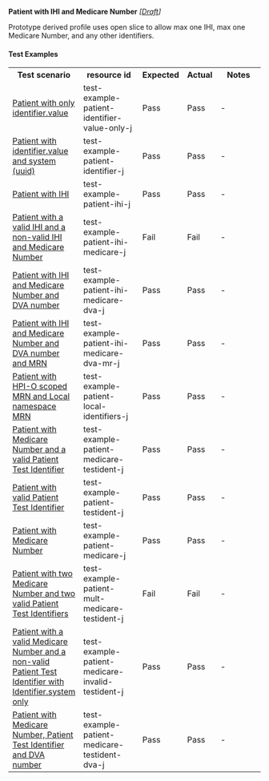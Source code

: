 **Patient with IHI and Medicare Number** *[[Draft](http://hl7.org/fhir/r4/valueset-publication-status.html)]*

Prototype derived profile uses open slice to allow max one IHI, max one Medicare Number, and any other identifiers.

#### Test Examples

<table class="list" style="width:100%">
    <colgroup>
       <col span="1" style="width: 19%;"/>
       <col span="1" style="width: 25%;"/>
       <col span="1" style="width: 10%;"/>
       <col span="1" style="width: 10%;"/>
       <col span="1" style="width: 20%;"/>
    </colgroup>
	<tbody>
      <tr>
        <th>Test scenario</th>
        <th>resource id</th>
        <th>Expected</th>
        <th>Actual</th>
		<th>Notes</th>
      </tr>
      <tr>
        <td><a href="Patient-test-example-patient-identifier-value-only-j.html">Patient with only identifier.value</a></td>
        <td>test-example-patient-identifier-value-only-j</td>
        <td>Pass</td>
        <td>Pass</td>
        <td>-</td>
      </tr>
      <tr>
        <td><a href="Patient-test-example-patient-identifier-j.html">Patient with identifier.value and system (uuid)</a></td>
        <td>test-example-patient-identifier-j</td>
        <td>Pass</td>
        <td>Pass</td>
        <td>-</td>
      </tr>
      <tr>
        <td><a href="Patient-test-example-patient-ihi-j.html">Patient with IHI</a></td>
        <td>test-example-patient-ihi-j</td>
        <td>Pass</td>
        <td>Pass</td>
        <td>-</td>
      </tr>
      <tr>
        <td><a href="Patient-test-example-patient-ihi-medicare-j.html">Patient with a valid IHI and a non-valid IHI and Medicare Number</a></td>
        <td>test-example-patient-ihi-medicare-j</td>
        <td>Fail</td>
        <td>Fail</td>
        <td>-</td>
      </tr>
      <tr>
        <td><a href="Patient-test-example-patient-ihi-medicare-dva-j.html">Patient with IHI and Medicare Number and DVA number</a></td>
        <td>test-example-patient-ihi-medicare-dva-j</td>
        <td>Pass</td>
        <td>Pass</td>
        <td>-</td>
      </tr>
      <tr>
        <td><a href="Patient-test-example-patient-ihi-medicare-dva-mr-j.html">Patient with IHI and Medicare Number and DVA number and MRN</a></td>
        <td>test-example-patient-ihi-medicare-dva-mr-j</td>
        <td>Pass</td>
        <td>Pass</td>
        <td>-</td>
      </tr>
      <tr>
        <td><a href="Patient-test-example-patient-local-identifiers-j.html">Patient with HPI-O scoped MRN and Local namespace MRN</a></td>
        <td>test-example-patient-local-identifiers-j</td>
        <td>Pass</td>
        <td>Pass</td>
        <td>-</td>
      </tr>
      <tr>
        <td><a href="Patient-test-example-patient-medicare-testident-j.html">Patient with Medicare Number and a valid Patient Test Identifier</a></td>
        <td>test-example-patient-medicare-testident-j</td>
        <td>Pass</td>
        <td>Pass</td>
        <td>-</td>
      </tr>
      <tr>
        <td><a href="Patient-test-example-patient-testident-j.html">Patient with valid Patient Test Identifier</a></td>
        <td>test-example-patient-testident-j</td>
        <td>Pass</td>
        <td>Pass</td>
        <td>-</td>
      </tr>
      <tr>
        <td><a href="Patient-test-example-patient-medicare-j.html">Patient with Medicare Number</a></td>
        <td>test-example-patient-medicare-j</td>
        <td>Pass</td>
        <td>Pass</td>
        <td>-</td>
      </tr>
      <tr>
        <td><a href="Patient-test-example-patient-mult-medicare-testident-j.html">Patient with two Medicare Number and two valid Patient Test Identifiers</a></td>
        <td>test-example-patient-mult-medicare-testident-j</td>
        <td>Fail</td>
        <td>Fail</td>
        <td>-</td>
      </tr>
      <tr>
        <td><a href="Patient-test-example-patient-medicare-invalid-testident-j.html">Patient with a valid Medicare Number and a non-valid Patient Test Identifier with Identifier.system only</a></td>
        <td>test-example-patient-medicare-invalid-testident-j</td>
        <td>Pass</td>
        <td>Pass</td>
        <td>-</td>
      </tr>
      <tr>
        <td><a href="Patient-test-example-patient-medicare-testident-dva-j.html">Patient with Medicare Number, Patient Test Identifier and DVA number</a></td>
        <td>test-example-patient-medicare-testident-dva-j</td>
        <td>Pass</td>
        <td>Pass</td>
        <td>-</td>
      </tr>
    </tbody>
</table>